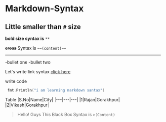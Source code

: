 # Markdown-Syntax

## Little smaller than `#` size

**bold size syntax is** `**`

~~cross~~ Syntax is `~~(content)~~`


---
-bullet one
-bullet two

Let's write link syntax
[click here](https://www.youtube.com/ "Youtube Link")

write code
```go
 fmt.Println("i am learning markdown santax")
```

Table
|S.No|Name|City|
|---|---|---|
|1|Rajan|Gorakhpur|
|2|Vikash|Gorakhpur|

>Hello! Guys This Black Box Syntax is `>(Content)`
